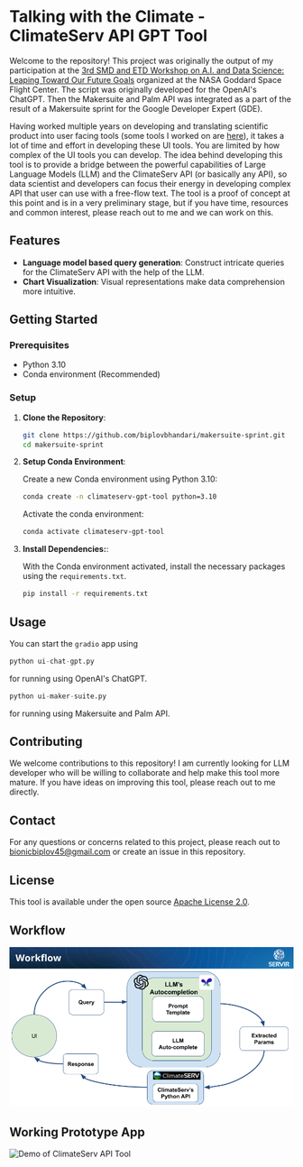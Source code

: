 # Talking with the Climate - ClimateServ API GPT Tool

Welcome to the repository! This project was originally the output of my participation at the [3rd SMD and ETD Workshop on A.I. and Data Science: Leaping Toward Our Future Goals](https://emg-wd.wixsite.com/ai-ml-meeting-2023) organized at the NASA Goddard Space Flight Center. The script was originally developed for the OpenAI's ChatGPT. Then the Makersuite and Palm API was integrated as a part of the result of a Makersuite sprint for the Google Developer Expert (GDE).

Having worked multiple years on developing and translating scientific product into user facing tools (some tools I worked on are [here](https://servir.adpc.net/tools)), it takes a lot of time and effort in developing these UI tools. You are limited by how complex of the UI tools you can develop. The idea behind developing this tool is to provide a bridge between the powerful capabilities of Large Language Models (LLM) and the ClimateServ API (or basically any API), so data scientist and developers can focus their energy in developing complex API that user can use with a free-flow text. The tool is a proof of concept at this point and is in a very preliminary stage, but if you have time, resources and common interest, please reach out to me and we can work on this.


## Features

- **Language model based query generation**: Construct intricate queries for the ClimateServ API with the help of the LLM.
- **Chart Visualization**: Visual representations make data comprehension more intuitive.

## Getting Started

### Prerequisites

- Python 3.10
- Conda environment (Recommended)

### Setup

1. **Clone the Repository**:

   ```bash
   git clone https://github.com/biplovbhandari/makersuite-sprint.git
   cd makersuite-sprint
   ```

2. **Setup Conda Environment**:

    Create a new Conda environment using Python 3.10:
    ```bash
    conda create -n climateserv-gpt-tool python=3.10
    ```
    Activate the conda environment:
    ```bash
    conda activate climateserv-gpt-tool
    ```

3. **Install Dependencies:**:

    With the Conda environment activated, install the necessary packages using the `requirements.txt`.
    ```bash
    pip install -r requirements.txt
    ```

## Usage
You can start the `gradio` app using
```python
python ui-chat-gpt.py
```
for running using OpenAI's ChatGPT.

```python
python ui-maker-suite.py
```
for running using Makersuite and Palm API.

## Contributing

We welcome contributions to this repository! I am currently looking for LLM developer who will be willing to collaborate and help make this tool more mature. If you have ideas on improving this tool, please reach out to me directly.

## Contact

For any questions or concerns related to this project, please reach out to bionicbiplov45@gmail.com or create an issue in this repository.

## License

This tool is available under the open source [Apache License 2.0](https://github.com/biplovbhandari/climateserv-gpt/blob/main/LICENSE).


## Workflow

![Existing Workflow](./assets/workflow.png)

## Working Prototype App

![Demo of ClimateServ API Tool](./assets/demo.gif)
